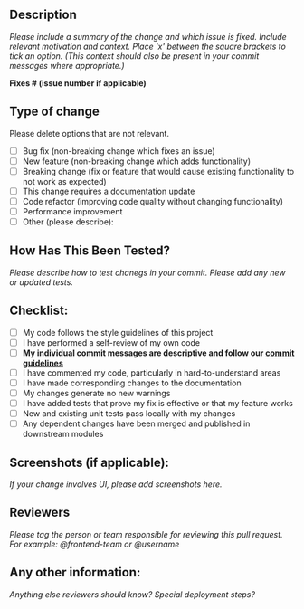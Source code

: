 ## Description

_Please include a summary of the change and which issue is fixed. Include relevant motivation and context. Place 'x' between the square brackets to tick an option. (This context should also be present in your commit messages where appropriate.)_

**Fixes # (issue number if applicable)**

## Type of change

Please delete options that are not relevant.

- [ ] Bug fix (non-breaking change which fixes an issue)
- [ ] New feature (non-breaking change which adds functionality)
- [ ] Breaking change (fix or feature that would cause existing functionality to not work as expected)
- [ ] This change requires a documentation update
- [ ] Code refactor (improving code quality without changing functionality)
- [ ] Performance improvement
- [ ] Other (please describe):

## How Has This Been Tested?

_Please describe how to test chanegs in your commit._
_Please add any new or updated tests._



## Checklist:

- [ ] My code follows the style guidelines of this project
- [ ] I have performed a self-review of my own code
- [ ] **My individual commit messages are descriptive and follow our [commit guidelines](https://martijnhols.nl/blog/how-to-write-a-good-git-commit-message/)**
- [ ] I have commented my code, particularly in hard-to-understand areas
- [ ] I have made corresponding changes to the documentation
- [ ] My changes generate no new warnings
- [ ] I have added tests that prove my fix is effective or that my feature works
- [ ] New and existing unit tests pass locally with my changes
- [ ] Any dependent changes have been merged and published in downstream modules

## Screenshots (if applicable):

_If your change involves UI, please add screenshots here._

## Reviewers

_Please tag the person or team responsible for reviewing this pull request. For example: @frontend-team or @username_

## Any other information:

_Anything else reviewers should know? Special deployment steps?_
